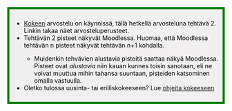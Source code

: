 <div style="color:black; border-style: solid; border-width: thick; border-color: green; padding: 10px; margin-bottom: 15px; padding: 10px; background-color: #F1EFEF;">

<ul>
  <li>
    <a href='/koe2023'>Kokeen</a> arvostelu on käynnissä, tällä hetkellä arvosteluna tehtävä 2. Linkin takaa näet arvosteluperusteet.
  </li>
  <li>
    Tehtävän 2 pisteet näkyvät Moodlessa. Huomaa, että Moodlessa tehtävän n pisteet näkyvät tehtävän n+1 kohdalla.
  </li>
  <ul>
    <li>
      Muidenkin tehvävien alustavia pisteitä saattaa näkyä Moodlessa. Pisteet ovat <i>alustavia</i> niin kauan kunnes toisin sanotaan, eli ne voivat muuttua mihin tahansa suuntaan, pisteiden katsominen omalla vastuulla.
    </li>
  </ul>
  <li>
    Oletko tulossa uusinta- tai erilliskokeeseen? Lue <a href='/ohje_kokeeseen'>ohjeita kokeeseen</a>
  </li>
</ul>

</div>